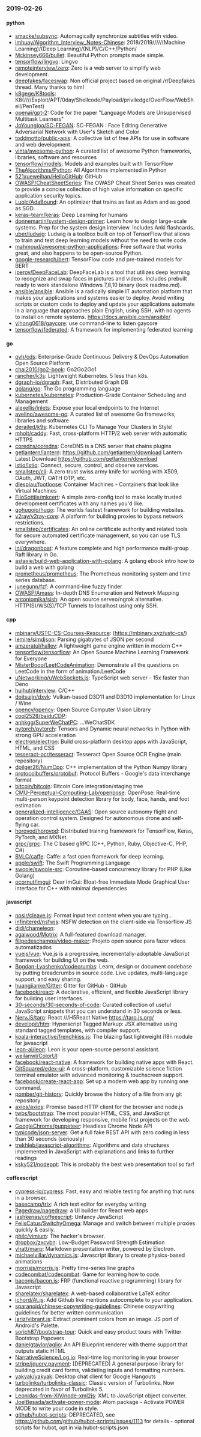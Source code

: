 ### 2019-02-26

#### python
* [smacke/subsync](https://github.com/smacke/subsync): Automagically synchronize subtitles with video.
* [imhuay/Algorithm_Interview_Notes-Chinese](https://github.com/imhuay/Algorithm_Interview_Notes-Chinese): 2018/2019/////(Machine Learning)/(Deep Learning)/(NLP)/C/C++/Python/
* [Mckinsey666/bullet](https://github.com/Mckinsey666/bullet):  Beautiful Python prompts made simple.
* [tensorflow/lingvo](https://github.com/tensorflow/lingvo): Lingvo
* [remoteinterview/zero](https://github.com/remoteinterview/zero): Zero is a web server to simplify web development.
* [deepfakes/faceswap](https://github.com/deepfakes/faceswap): Non official project based on original /r/Deepfakes thread. Many thanks to him!
* [k8gege/K8tools](https://github.com/k8gege/K8tools): K8(////Exploit/APT/0day/Shellcode/Payload/priviledge/OverFlow/WebShell/PenTest)
* [openai/gpt-2](https://github.com/openai/gpt-2): Code for the paper "Language Models are Unsupervised Multitask Learners"
* [JoYoungjoo/SC-FEGAN](https://github.com/JoYoungjoo/SC-FEGAN): SC-FEGAN : Face Editing Generative Adversarial Network with User's Sketch and Color
* [toddmotto/public-apis](https://github.com/toddmotto/public-apis): A collective list of free APIs for use in software and web development.
* [vinta/awesome-python](https://github.com/vinta/awesome-python): A curated list of awesome Python frameworks, libraries, software and resources
* [tensorflow/models](https://github.com/tensorflow/models): Models and examples built with TensorFlow
* [TheAlgorithms/Python](https://github.com/TheAlgorithms/Python): All Algorithms implemented in Python
* [521xueweihan/HelloGitHub](https://github.com/521xueweihan/HelloGitHub):  GitHub 
* [OWASP/CheatSheetSeries](https://github.com/OWASP/CheatSheetSeries): The OWASP Cheat Sheet Series was created to provide a concise collection of high value information on specific application security topics.
* [Luolc/AdaBound](https://github.com/Luolc/AdaBound): An optimizer that trains as fast as Adam and as good as SGD.
* [keras-team/keras](https://github.com/keras-team/keras): Deep Learning for humans
* [donnemartin/system-design-primer](https://github.com/donnemartin/system-design-primer): Learn how to design large-scale systems. Prep for the system design interview. Includes Anki flashcards.
* [uber/ludwig](https://github.com/uber/ludwig): Ludwig is a toolbox built on top of TensorFlow that allows to train and test deep learning models without the need to write code.
* [mahmoud/awesome-python-applications](https://github.com/mahmoud/awesome-python-applications):  Free software that works great, and also happens to be open-source Python.
* [google-research/bert](https://github.com/google-research/bert): TensorFlow code and pre-trained models for BERT
* [iperov/DeepFaceLab](https://github.com/iperov/DeepFaceLab): DeepFaceLab is a tool that utilizes deep learning to recognize and swap faces in pictures and videos. Includes prebuilt ready to work standalone Windows 7,8,10 binary (look readme.md).
* [ansible/ansible](https://github.com/ansible/ansible): Ansible is a radically simple IT automation platform that makes your applications and systems easier to deploy. Avoid writing scripts or custom code to deploy and update your applications  automate in a language that approaches plain English, using SSH, with no agents to install on remote systems. https://docs.ansible.com/ansible/
* [yihong0618/gaycore](https://github.com/yihong0618/gaycore): use command-line to listen gaycore
* [tensorflow/federated](https://github.com/tensorflow/federated): A framework for implementing federated learning

#### go
* [ovh/cds](https://github.com/ovh/cds): Enterprise-Grade Continuous Delivery & DevOps Automation Open Source Platform
* [chai2010/go2-book](https://github.com/chai2010/go2-book):  Go2Go2Go1
* [rancher/k3s](https://github.com/rancher/k3s): Lightweight Kubernetes. 5 less than k8s.
* [dgraph-io/dgraph](https://github.com/dgraph-io/dgraph): Fast, Distributed Graph DB
* [golang/go](https://github.com/golang/go): The Go programming language
* [kubernetes/kubernetes](https://github.com/kubernetes/kubernetes): Production-Grade Container Scheduling and Management
* [alexellis/inlets](https://github.com/alexellis/inlets): Expose your local endpoints to the Internet
* [avelino/awesome-go](https://github.com/avelino/awesome-go): A curated list of awesome Go frameworks, libraries and software
* [derailed/k9s](https://github.com/derailed/k9s):  Kubernetes CLI To Manage Your Clusters In Style!
* [mholt/caddy](https://github.com/mholt/caddy): Fast, cross-platform HTTP/2 web server with automatic HTTPS
* [coredns/coredns](https://github.com/coredns/coredns): CoreDNS is a DNS server that chains plugins
* [getlantern/lantern](https://github.com/getlantern/lantern):  https://github.com/getlantern/download  Lantern Latest Download https://github.com/getlantern/download 
* [istio/istio](https://github.com/istio/istio): Connect, secure, control, and observe services.
* [smallstep/cli](https://github.com/smallstep/cli): A zero trust swiss army knife for working with X509, OAuth, JWT, OATH OTP, etc.
* [dlespiau/footloose](https://github.com/dlespiau/footloose): Container Machines - Containers that look like Virtual Machines
* [FiloSottile/mkcert](https://github.com/FiloSottile/mkcert): A simple zero-config tool to make locally trusted development certificates with any names you'd like.
* [gohugoio/hugo](https://github.com/gohugoio/hugo): The worlds fastest framework for building websites.
* [v2ray/v2ray-core](https://github.com/v2ray/v2ray-core): A platform for building proxies to bypass network restrictions.
* [smallstep/certificates](https://github.com/smallstep/certificates):  An online certificate authority and related tools for secure automated certificate management, so you can use TLS everywhere.
* [lni/dragonboat](https://github.com/lni/dragonboat): A feature complete and high performance multi-group Raft library in Go.
* [astaxie/build-web-application-with-golang](https://github.com/astaxie/build-web-application-with-golang): A golang ebook intro how to build a web with golang
* [prometheus/prometheus](https://github.com/prometheus/prometheus): The Prometheus monitoring system and time series database.
* [junegunn/fzf](https://github.com/junegunn/fzf):  A command-line fuzzy finder
* [OWASP/Amass](https://github.com/OWASP/Amass): In-depth DNS Enumeration and Network Mapping
* [antoniomika/sish](https://github.com/antoniomika/sish): An open source serveo/ngrok alternative. HTTP(S)/WS(S)/TCP Tunnels to localhost using only SSH.

#### cpp
* [mbinary/USTC-CS-Courses-Resource](https://github.com/mbinary/USTC-CS-Courses-Resource): (https://mbinary.xyz/ustc-cs/)
* [lemire/simdjson](https://github.com/lemire/simdjson): Parsing gigabytes of JSON per second
* [amzeratul/halley](https://github.com/amzeratul/halley): A lightweight game engine written in modern C++
* [tensorflow/tensorflow](https://github.com/tensorflow/tensorflow): An Open Source Machine Learning Framework for Everyone
* [MisterBooo/LeetCodeAnimation](https://github.com/MisterBooo/LeetCodeAnimation): Demonstrate all the questions on LeetCode in the form of animation.LeetCode
* [uNetworking/uWebSockets.js](https://github.com/uNetworking/uWebSockets.js): TypeScript web server - 15x faster than Deno
* [huihut/interview](https://github.com/huihut/interview):  C/C++
* [doitsujin/dxvk](https://github.com/doitsujin/dxvk): Vulkan-based D3D11 and D3D10 implementation for Linux / Wine
* [opencv/opencv](https://github.com/opencv/opencv): Open Source Computer Vision Library
* [cool2528/baiduCDP](https://github.com/cool2528/baiduCDP): 
* [anhkgg/SuperWeChatPC](https://github.com/anhkgg/SuperWeChatPC): ...WeChatSDK
* [pytorch/pytorch](https://github.com/pytorch/pytorch): Tensors and Dynamic neural networks in Python with strong GPU acceleration
* [electron/electron](https://github.com/electron/electron): Build cross-platform desktop apps with JavaScript, HTML, and CSS
* [tesseract-ocr/tesseract](https://github.com/tesseract-ocr/tesseract): Tesseract Open Source OCR Engine (main repository)
* [dpilger26/NumCpp](https://github.com/dpilger26/NumCpp): C++ implementation of the Python Numpy library
* [protocolbuffers/protobuf](https://github.com/protocolbuffers/protobuf): Protocol Buffers - Google's data interchange format
* [bitcoin/bitcoin](https://github.com/bitcoin/bitcoin): Bitcoin Core integration/staging tree
* [CMU-Perceptual-Computing-Lab/openpose](https://github.com/CMU-Perceptual-Computing-Lab/openpose): OpenPose: Real-time multi-person keypoint detection library for body, face, hands, and foot estimation
* [generalized-intelligence/GAAS](https://github.com/generalized-intelligence/GAAS): Open source autonomy flight and operation control system. Designed for autonomous drone and self-flying car.
* [horovod/horovod](https://github.com/horovod/horovod): Distributed training framework for TensorFlow, Keras, PyTorch, and MXNet.
* [grpc/grpc](https://github.com/grpc/grpc): The C based gRPC (C++, Python, Ruby, Objective-C, PHP, C#)
* [BVLC/caffe](https://github.com/BVLC/caffe): Caffe: a fast open framework for deep learning.
* [apple/swift](https://github.com/apple/swift): The Swift Programming Language
* [swoole/swoole-src](https://github.com/swoole/swoole-src):  Coroutine-based concurrency library for PHP (Like Golang)
* [ocornut/imgui](https://github.com/ocornut/imgui): Dear ImGui: Bloat-free Immediate Mode Graphical User interface for C++ with minimal dependencies

#### javascript
* [nosir/cleave.js](https://github.com/nosir/cleave.js): Format input text content when you are typing...
* [infinitered/nsfwjs](https://github.com/infinitered/nsfwjs): NSFW detection on the client-side via Tensorflow JS
* [didi/chameleon](https://github.com/didi/chameleon):  
* [agalwood/Motrix](https://github.com/agalwood/Motrix): A full-featured download manager.
* [filipedeschamps/video-maker](https://github.com/filipedeschamps/video-maker): Projeto open source para fazer vdeos automatizados
* [vuejs/vue](https://github.com/vuejs/vue):  Vue.js is a progressive, incrementally-adoptable JavaScript framework for building UI on the web.
* [Bogdan-Lyashenko/codecrumbs](https://github.com/Bogdan-Lyashenko/codecrumbs): Learn, design or document codebase by putting breadcrumbs in source code. Live updates, multi-language support, and easy sharing.
* [huangjianke/Gitter](https://github.com/huangjianke/Gitter): Gitter for GitHub - GitHub
* [facebook/react](https://github.com/facebook/react): A declarative, efficient, and flexible JavaScript library for building user interfaces.
* [30-seconds/30-seconds-of-code](https://github.com/30-seconds/30-seconds-of-code): Curated collection of useful JavaScript snippets that you can understand in 30 seconds or less.
* [NervJS/taro](https://github.com/NervJS/taro):  React ///H5React Native  https://taro.js.org/
* [developit/htm](https://github.com/developit/htm): Hyperscript Tagged Markup: JSX alternative using standard tagged templates, with compiler support.
* [koala-interactive/frenchkiss.js](https://github.com/koala-interactive/frenchkiss.js): The blazing fast lightweight i18n module for javascript
* [leon-ai/leon](https://github.com/leon-ai/leon):  Leon is your open-source personal assistant.
* [weilanwl/ColorUI](https://github.com/weilanwl/ColorUI): 
* [facebook/react-native](https://github.com/facebook/react-native): A framework for building native apps with React.
* [GitSquared/edex-ui](https://github.com/GitSquared/edex-ui): A cross-platform, customizable science fiction terminal emulator with advanced monitoring & touchscreen support.
* [facebook/create-react-app](https://github.com/facebook/create-react-app): Set up a modern web app by running one command.
* [pomber/git-history](https://github.com/pomber/git-history): Quickly browse the history of a file from any git repository
* [axios/axios](https://github.com/axios/axios): Promise based HTTP client for the browser and node.js
* [twbs/bootstrap](https://github.com/twbs/bootstrap): The most popular HTML, CSS, and JavaScript framework for developing responsive, mobile first projects on the web.
* [GoogleChrome/puppeteer](https://github.com/GoogleChrome/puppeteer): Headless Chrome Node API
* [typicode/json-server](https://github.com/typicode/json-server): Get a full fake REST API with zero coding in less than 30 seconds (seriously)
* [trekhleb/javascript-algorithms](https://github.com/trekhleb/javascript-algorithms):  Algorithms and data structures implemented in JavaScript with explanations and links to further readings
* [ksky521/nodeppt](https://github.com/ksky521/nodeppt): This is probably the best web presentation tool so far!

#### coffeescript
* [cypress-io/cypress](https://github.com/cypress-io/cypress): Fast, easy and reliable testing for anything that runs in a browser.
* [basecamp/trix](https://github.com/basecamp/trix): A rich text editor for everyday writing
* [Pagedraw/pagedraw](https://github.com/Pagedraw/pagedraw): a UI builder for React web apps
* [jashkenas/coffeescript](https://github.com/jashkenas/coffeescript): Unfancy JavaScript
* [FelisCatus/SwitchyOmega](https://github.com/FelisCatus/SwitchyOmega): Manage and switch between multiple proxies quickly & easily.
* [philc/vimium](https://github.com/philc/vimium): The hacker's browser.
* [dropbox/zxcvbn](https://github.com/dropbox/zxcvbn): Low-Budget Password Strength Estimation
* [yhatt/marp](https://github.com/yhatt/marp): Markdown presentation writer, powered by Electron.
* [michaelvillar/dynamics.js](https://github.com/michaelvillar/dynamics.js): Javascript library to create physics-based animations
* [morrisjs/morris.js](https://github.com/morrisjs/morris.js): Pretty time-series line graphs
* [codecombat/codecombat](https://github.com/codecombat/codecombat): Game for learning how to code.
* [baconjs/bacon.js](https://github.com/baconjs/bacon.js): FRP (functional reactive programming) library for Javascript
* [sharelatex/sharelatex](https://github.com/sharelatex/sharelatex): A web-based collaborative LaTeX editor
* [ichord/At.js](https://github.com/ichord/At.js): Add Github like mentions autocomplete to your application.
* [sparanoid/chinese-copywriting-guidelines](https://github.com/sparanoid/chinese-copywriting-guidelines): Chinese copywriting guidelines for better written communication
* [jariz/vibrant.js](https://github.com/jariz/vibrant.js): Extract prominent colors from an image. JS port of Android's Palette.
* [sorich87/bootstrap-tour](https://github.com/sorich87/bootstrap-tour): Quick and easy product tours with Twitter Bootstrap Popovers
* [danielgtaylor/aglio](https://github.com/danielgtaylor/aglio): An API Blueprint renderer with theme support that outputs static HTML
* [NarrativeScience/Log.io](https://github.com/NarrativeScience/Log.io): Real-time log monitoring in your browser
* [stripe/jquery.payment](https://github.com/stripe/jquery.payment): [DEPRECATED] A general purpose library for building credit card forms, validating inputs and formatting numbers.
* [yakyak/yakyak](https://github.com/yakyak/yakyak): Desktop chat client for Google Hangouts
* [turbolinks/turbolinks-classic](https://github.com/turbolinks/turbolinks-classic): Classic version of Turbolinks. Now deprecated in favor of Turbolinks 5.
* [Leonidas-from-XIV/node-xml2js](https://github.com/Leonidas-from-XIV/node-xml2js): XML to JavaScript object converter.
* [JoelBesada/activate-power-mode](https://github.com/JoelBesada/activate-power-mode): Atom package - Activate POWER MODE to write your code in style.
* [github/hubot-scripts](https://github.com/github/hubot-scripts): DEPRECATED, see https://github.com/github/hubot-scripts/issues/1113 for details - optional scripts for hubot, opt in via hubot-scripts.json
